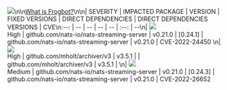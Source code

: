 [![](https://raw.githubusercontent.com/jfrog/frogbot/master/resources/vulnerabilitiesBanner.png)](https://github.com/jfrog/frogbot#readme)\n\n[What is Frogbot?](https://github.com/jfrog/frogbot#readme)\n\n| SEVERITY | IMPACTED PACKAGE | VERSION | FIXED VERSIONS | DIRECT DEPENDENCIES | DIRECT DEPENDENCIES VERSIONS | CVE\n:--: | -- | -- | -- | -- | :--: | --\n| ![](https://raw.githubusercontent.com/jfrog/frogbot/master/resources/highSeverity.png)<br>    High | github.com/nats-io/nats-streaming-server | v0.21.0 | [0.24.1] | github.com/nats-io/nats-streaming-server | v0.21.0 | CVE-2022-24450 \n| ![](https://raw.githubusercontent.com/jfrog/frogbot/master/resources/highSeverity.png)<br>    High | github.com/mholt/archiver/v3 | v3.5.1 |  | github.com/mholt/archiver/v3 | v3.5.1 |  \n| ![](https://raw.githubusercontent.com/jfrog/frogbot/master/resources/mediumSeverity.png)<br>  Medium | github.com/nats-io/nats-streaming-server | v0.21.0 | [0.24.3] | github.com/nats-io/nats-streaming-server | v0.21.0 | CVE-2022-26652 